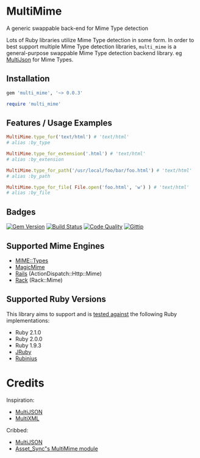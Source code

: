 # MultiMime

A generic swappable back-end for Mime Type detection

Lots of Ruby libraries utilize Mime Type detection in some form. In order to best support multiple Mime Type detection libraries, `multi_mime` is a general-purpose swappable Mime Type detection backend library. eg [MultiJson](https://github.com/intridea/multi_json) for Mime Types.

## Installation

```ruby
gem 'multi_mime', '~> 0.0.3'
```

```ruby
require 'multi_mime'
```

## Features / Usage Examples

```ruby
MultiMime.type_for('text/html') # 'text/html'
# alias :by_type

MultiMime.type_for_extension('.html') # 'text/html'
# alias :by_extension

MultiMime.type_for_path('/usr/local/foo/bar/foo.html') # 'text/html'
# alias :by_path

MultiMime.type_for_file( File.open('foo.html', 'w') ) # 'text/html'
# alias :by_file
```

## Badges

[![Gem Version](https://badge.fury.io/rb/multi_mime.png)][gem]
[![Build Status](https://travis-ci.org/karlfreeman/multi_mime.png)][travis]
[![Code Quality](https://codeclimate.com/github/karlfreeman/multi_mime.png)][codeclimate]
[![Gittip](http://img.shields.io/gittip/karlfreeman.png)][gittip]

## Supported Mime Engines

* [MIME::Types](https://github.com/halostatue/mime-types)
* [MagicMime](https://github.com/minad/mimemagic)
* [Rails](http://api.rubyonrails.org/classes/Mime/Type.html) (ActionDispatch::Http::Mime)
* [Rack](http://rack.rubyforge.org/doc/Rack/Mime.html) (Rack::Mime)

## Supported Ruby Versions

This library aims to support and is [tested against][travis] the following Ruby
implementations:

- Ruby 2.1.0
- Ruby 2.0.0
- Ruby 1.9.3
- [JRuby][jruby]
- [Rubinius][rubinius]

# Credits

Inspiration:

- [MultiJSON](https://github.com/intridea/multi_json)
- [MultiXML](https://github.com/sferik/multi_xml)

Cribbed:

- [MultiJSON](https://github.com/intridea/multi_json)
- [Asset_Sync"s MultiMime module](https://github.com/rumblelabs/asset_sync/commit/9333bd01ae1a7cf2ffa046b8390fbc4165c38030)

[gem]: https://rubygems.org/gems/multi_mime
[travis]: http://travis-ci.org/karlfreeman/multi_mime
[codeclimate]: https://codeclimate.com/github/karlfreeman/multi_mime
[gittip]: https://www.gittip.com/karlfreeman/
[jruby]: http://www.jruby.org
[rubinius]: http://rubini.us
